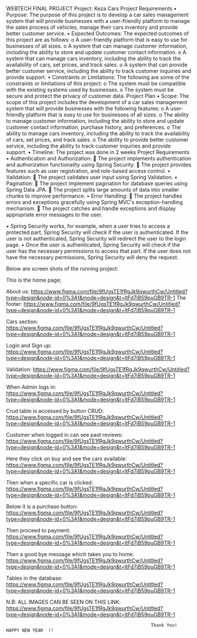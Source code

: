  
WEBTECH FINAL PROJECT
Project: Keza Cars
Project Requirements
•	Purpose: The purpose of this project is to develop a car sales management system that will provide businesses with a user-friendly platform to manage the sales process of vehicles, manage their cars inventory and provide better customer service.
•	Expected Outcomes: The expected outcomes of this project are as follows:
o	A user-friendly platform that is easy to use for businesses of all sizes.
o	A system that can manage customer information, including the ability to store and update customer contact information.
o	A system that can manage cars inventory, including the ability to track the availability of cars, set prices, and track sales.
o	A system that can provide better customer service, including the ability to track customer inquiries and provide support.
•	Constraints or Limitations: The following are some of the constraints or limitations of this project:
o	The system must be compatible with the existing systems used by businesses.
o	The system must be secure and protect the privacy of customer data.
Project Plan
•	Scope: The scope of this project includes the development of a car sales management system that will provide businesses with the following features:
o	A user-friendly platform that is easy to use for businesses of all sizes.
o	The ability to manage customer information, including the ability to store and update customer contact information, purchase history, and preferences.
o	The ability to manage cars inventory, including the ability to track the availability of cars, set prices, and track sales.
o	The ability to provide better customer service, including the ability to track customer inquiries and provide support.
•	Timeline: The project was done in 2 weeks
Project Requirements
•	Authentication and Authorization:
	The project implements authentication and authorization functionality using Spring Security.
	The project provides features such as user registration, and role-based access control.
•	Validation:
	The project validates user input using Spring Validation.
•	Pagination:
	The project implement pagination for database queries using Spring Data JPA.
	The project splits large amounts of data into smaller chunks to improve performance.
•	Error Handling:
	The project handles errors and exceptions gracefully using Spring MVC's exception-handling mechanism.
	The project catches and handle exceptions and display appropriate error messages to the user.

•	Spring Security works, for example, when a user tries to access a protected part, Spring Security will check if the user is authenticated. If the user is not authenticated, Spring Security will redirect the user to the login page.
•	Once the user is authenticated, Spring Security will check if the user has the necessary permissions to access that part. If the user does not have the necessary permissions, Spring Security will deny the request.

Below are screen shots of the running project:

This is the home page;
 
About us: 
https://www.figma.com/file/9fUgsTE1fRgJk9qwurthCw/Untitled?type=design&node-id=0%3A1&mode=design&t=ltFd7iB59puGB9TR-1
The footer:
https://www.figma.com/file/9fUgsTE1fRgJk9qwurthCw/Untitled?type=design&node-id=0%3A1&mode=design&t=ltFd7iB59puGB9TR-1
 
Cars section:
https://www.figma.com/file/9fUgsTE1fRgJk9qwurthCw/Untitled?type=design&node-id=0%3A1&mode=design&t=ltFd7iB59puGB9TR-1
 
Login and Sign up:
https://www.figma.com/file/9fUgsTE1fRgJk9qwurthCw/Untitled?type=design&node-id=0%3A1&mode=design&t=ltFd7iB59puGB9TR-1
 
Validation:
https://www.figma.com/file/9fUgsTE1fRgJk9qwurthCw/Untitled?type=design&node-id=0%3A1&mode=design&t=ltFd7iB59puGB9TR-1
 
When Admin logs in:
https://www.figma.com/file/9fUgsTE1fRgJk9qwurthCw/Untitled?type=design&node-id=0%3A1&mode=design&t=ltFd7iB59puGB9TR-1
 
Crud table is accessed by button CRUD:
https://www.figma.com/file/9fUgsTE1fRgJk9qwurthCw/Untitled?type=design&node-id=0%3A1&mode=design&t=ltFd7iB59puGB9TR-1
 
Customer when logged in can see past reviews:
https://www.figma.com/file/9fUgsTE1fRgJk9qwurthCw/Untitled?type=design&node-id=0%3A1&mode=design&t=ltFd7iB59puGB9TR-1
 
Here they click on buy and see the cars available:
https://www.figma.com/file/9fUgsTE1fRgJk9qwurthCw/Untitled?type=design&node-id=0%3A1&mode=design&t=ltFd7iB59puGB9TR-1
 
Then when a specific car is clicked:
https://www.figma.com/file/9fUgsTE1fRgJk9qwurthCw/Untitled?type=design&node-id=0%3A1&mode=design&t=ltFd7iB59puGB9TR-1
 
Below it is a purchase button:
https://www.figma.com/file/9fUgsTE1fRgJk9qwurthCw/Untitled?type=design&node-id=0%3A1&mode=design&t=ltFd7iB59puGB9TR-1
 
Then proceed to payment:
https://www.figma.com/file/9fUgsTE1fRgJk9qwurthCw/Untitled?type=design&node-id=0%3A1&mode=design&t=ltFd7iB59puGB9TR-1
 
Then a good bye message which takes you to home:
https://www.figma.com/file/9fUgsTE1fRgJk9qwurthCw/Untitled?type=design&node-id=0%3A1&mode=design&t=ltFd7iB59puGB9TR-1
 
Tables in the database:
https://www.figma.com/file/9fUgsTE1fRgJk9qwurthCw/Untitled?type=design&node-id=0%3A1&mode=design&t=ltFd7iB59puGB9TR-1

N.B: ALL IMAGES CAN BE SEEN ON THIS LINK: https://www.figma.com/file/9fUgsTE1fRgJk9qwurthCw/Untitled?type=design&node-id=0%3A1&mode=design&t=ltFd7iB59puGB9TR-1
  

                                                           Thank You! HAPPY NEW YEAR  !!
